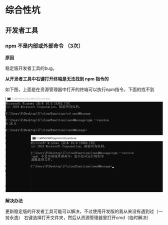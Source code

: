 # 综合性坑



## 开发者工具

### npm 不是内部或外部命令 （3次）

**原因**

稳定版开发者工具的bug。

**从开发者工具中右键打开终端是无法找到 npm 指令的**

如下图，上面是在资源管理器中打开的终端可以执行npm指令，下面的找不到

![image-20200520103214061](md_img/image-20200520103214061.png)

**解决办法**

更新稳定版的开发者工具可能可以解决，不过使用开发版的我从来没有遇到过（一劳永逸）
右键选择打开文件夹，然后从资源管理器里打开cmd（临时解决）